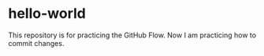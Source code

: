 # hello-world
This repository is for practicing the GitHub Flow.
Now I am practicing how to commit changes. 
